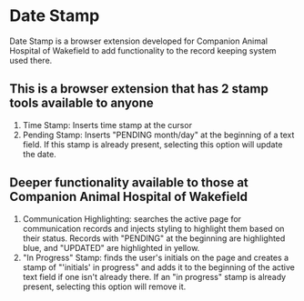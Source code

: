 # Date Stamp

Date Stamp is a browser extension developed for Companion Animal Hospital of Wakefield to add functionality to the record keeping system used there.

## This is a browser extension that has 2 stamp tools available to anyone

1. Time Stamp: Inserts time stamp at the cursor
2. Pending Stamp: Inserts "PENDING month/day" at the beginning of a text field. If this stamp is already present, selecting this option will update the date.

## Deeper functionality available to those at Companion Animal Hospital of Wakefield

1. Communication Highlighting: searches the active page for communication records and injects styling to highlight them based on their status. Records with "PENDING" at the beginning are highlighted blue, and "UPDATED" are highlighted in yellow.
2. "In Progress" Stamp: finds the user's initials on the page and creates a stamp of "'initials' in progress" and adds it to the beginning of the active text field if one isn't already there. If an "in progress" stamp is already present, selecting this option will remove it.
